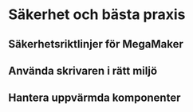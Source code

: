 # Säkerhet och bästa praxis

## Säkerhetsriktlinjer för MegaMaker

## Använda skrivaren i rätt miljö

## Hantera uppvärmda komponenter